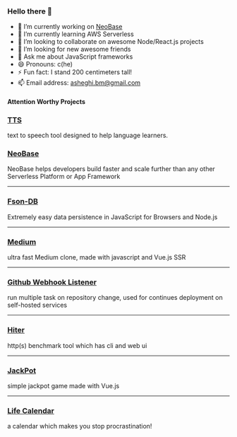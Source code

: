 ### Hello there 👋

- 🔭 I’m currently working on [NeoBase](https://github.com/asheghi/neobase/)
- 🌱 I’m currently learning AWS Serverless
- 👯 I’m looking to collaborate on awesome Node/React.js projects
- 🤔 I’m looking for new awesome friends
- 💬 Ask me about JavaScript frameworks
- 😄 Pronouns: c(he)
- ⚡ Fun fact: I stand 200 centimeters tall!
- 📫 Email address: asheghi.bm@gmail.com

#### Attention Worthy Projects

### [TTS]([https://github.com/asheghi/neobase/](https://github.com/asheghi/text-to-speech))

text to speech tool designed to help language learners.

### [NeoBase](https://github.com/asheghi/neobase/)

NeoBase helps developers build faster and scale further than any other Serverless Platform or App Framework

---
### [Fson-DB](https://github.com/asheghi/fson-db)
Extremely easy data persistence in JavaScript for Browsers and Node.js

---
### [Medium](https://github.com/asheghi/medium.git)
ultra fast Medium clone, made with javascript and Vue.js SSR

---
### [Github Webhook Listener](https://github.com/asheghi/github-webhook-listener)
run multiple task on repository change, used for continues deployment on self-hosted services

---
### [Hiter](https://github.com/asheghi/hiter)
http(s) benchmark tool which has cli and web ui

---
### [JackPot](https://asheghi.github.io/jackpot/)
simple jackpot game made with Vue.js

---
### [Life Calendar](https://github.com/asheghi/life-in-weeks)
a calendar which makes you stop procrastination!
